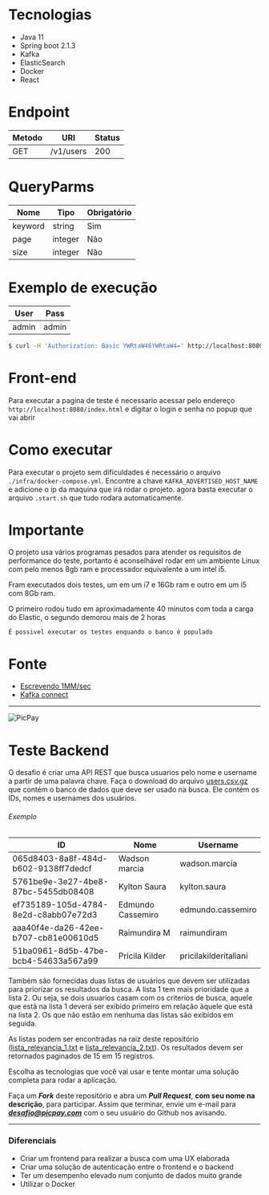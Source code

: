 # Tecnologias

* Java 11
* Spring boot 2.1.3
* Kafka
* ElasticSearch
* Docker
* React

# Endpoint

 | Metodo | URI | Status |
 |--------| ----|--------|
 | GET | /v1/users | 200 |
 
# QueryParms

 | Nome    | Tipo    | Obrigatório |
 | ------- | ------- | ----------- |
 | keyword | string  | Sim         |
 | page    | integer | Não         |
 | size    | integer | Não         |
 
# Exemplo de execução

 | User  | Pass  | 
 | ----- | ----- |
 | admin | admin |
```bash
$ curl -H 'Authorization: Basic YWRtaW46YWRtaW4=' http://localhost:8080/v1/users?keyword=adr&page=0&size=200
``` 

# Front-end
Para executar a pagina de teste é necessario acessar pelo endereço ```http://localhost:8080/index.html``` e digitar o login e senha no popup que vai abrir



# Como executar

Para executar o projeto sem dificuldades é necessário o arquivo ```./infra/docker-compose.yml```.
Encontre a chave ```KAFKA_ADVERTISED_HOST_NAME``` e adicione o ip da maquina que irá rodar o projeto.
agora basta executar o arquivo ```.start.sh``` que tudo rodara automaticamente.

# Importante 
O projeto usa vários programas pesados para atender os requisitos de performance do teste, portanto é aconselhável rodar em um ambiente Linux com pelo menos 8gb ram e processador equivalente a um intel i5.

Fram executados dois testes, um em um i7 e 16Gb ram e outro em um i5 com 8Gb ram.

O primeiro rodou tudo em aproximadamente 40 minutos com toda a carga do Elastic, o segundo demorou mais de 2 horas

```É possivel executar os testes enquando o banco é populado```
# Fonte 
* [Escrevendo 1MM/sec](https://medium.appbase.io/benchmarking-elasticsearch-1-million-writes-per-sec-bf37e7ca8a4c)
* [Kafka connect](https://medium.appbase.io/benchmarking-elasticsearch-1-million-writes-per-sec-bf37e7ca8a4c)


---

![PicPay](https://user-images.githubusercontent.com/1765696/26998603-711fcf30-4d5c-11e7-9281-0d9eb20337ad.png)

# Teste Backend

O desafio é criar uma API REST que busca usuarios pelo nome e username a partir de uma palavra chave. Faça o download do arquivo [users.csv.gz](https://s3.amazonaws.com/careers-picpay/users.csv.gz) que contém o banco de dados que deve ser usado na busca. Ele contém os IDs, nomes e usernames dos usuários.

###### Exemplo
| ID                                   | Nome              | Username             |
|--------------------------------------|-------------------|----------------------|
| 065d8403-8a8f-484d-b602-9138ff7dedcf | Wadson marcia     | wadson.marcia        |
| 5761be9e-3e27-4be8-87bc-5455db08408  | Kylton Saura      | kylton.saura         |
| ef735189-105d-4784-8e2d-c8abb07e72d3 | Edmundo Cassemiro | edmundo.cassemiro    |
| aaa40f4e-da26-42ee-b707-cb81e00610d5 | Raimundira M      | raimundiram          |
| 51ba0961-8d5b-47be-bcb4-54633a567a99 | Pricila Kilder    | pricilakilderitaliani|



Também são fornecidas duas listas de usuários que devem ser utilizadas para priorizar os resultados da busca. A lista 1 tem mais prioridade que a lista 2. Ou seja, se dois usuarios casam com os criterios de busca, aquele que está na lista 1 deverá ser exibido primeiro em relação àquele que está na lista 2. Os que não estão em nenhuma das listas são exibidos em seguida.

As listas podem ser encontradas na raiz deste repositório ([lista_relevancia_1.txt](lista_relevancia_1.txt) e [lista_relevancia_2.txt](lista_relevancia_2.txt)).
Os resultados devem ser retornados paginados de 15 em 15 registros.

Escolha as tecnologias que você vai usar e tente montar uma solução completa para rodar a aplicação.

Faça um ***Fork*** deste repositório e abra um ***Pull Request***, **com seu nome na descrição**, para participar. Assim que terminar, envie um e-mail para ***desafio@picpay.com*** com o seu usuário do Github nos avisando.

-----

### Diferenciais

- Criar um frontend para realizar a busca com uma UX elaborada
- Criar uma solução de autenticação entre o frontend e o backend
- Ter um desempenho elevado num conjunto de dados muito grande
- Utilizar o Docker

